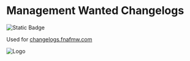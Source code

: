 # Management Wanted Changelogs

![Static Badge](https://img.shields.io/badge/Public%20OVDR%20Studios%20Repository%20-%20purple)

Used for [changelogs.fnafmw.com](https://changelogs.fnafmw.com)

![Logo](https://teasers.ovdrstudios.com/assets/images/logo.png)


